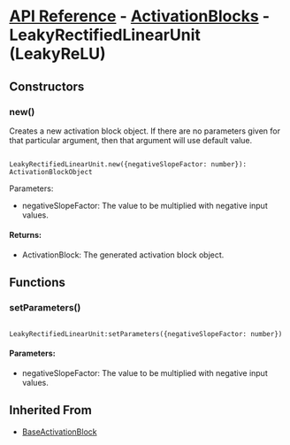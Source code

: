 # [API Reference](../../API.md) - [ActivationBlocks](../ActivationBlocks.md) - LeakyRectifiedLinearUnit (LeakyReLU)

## Constructors

### new()

Creates a new activation block object. If there are no parameters given for that particular argument, then that argument will use default value.

```

LeakyRectifiedLinearUnit.new({negativeSlopeFactor: number}): ActivationBlockObject

```

Parameters:

* negativeSlopeFactor: The value to be multiplied with negative input values. 

#### Returns:

* ActivationBlock: The generated activation block object.

## Functions

### setParameters()

```

LeakyRectifiedLinearUnit:setParameters({negativeSlopeFactor: number})

```

#### Parameters:

* negativeSlopeFactor: The value to be multiplied with negative input values. 

## Inherited From

* [BaseActivationBlock](BaseActivationBlock.md)
